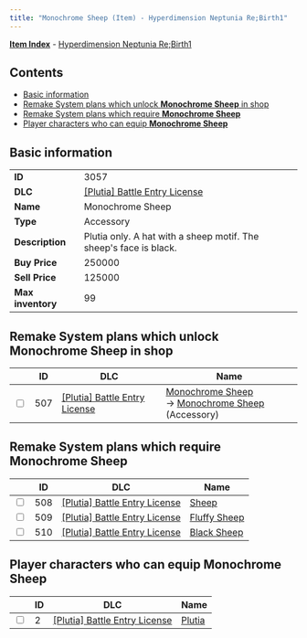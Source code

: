 ```yaml
---
title: "Monochrome Sheep (Item) - Hyperdimension Neptunia Re;Birth1"
---
```


[**Item Index**](/neptunia/rb1/item/index.html) - [Hyperdimension Neptunia Re;Birth1](/neptunia/rb1)

## Contents

- [Basic information](#basic-information)
- [Remake System plans which unlock **Monochrome Sheep** in shop](#remake-system-plans-which-unlock-monochrome-sheep-in-shop)
- [Remake System plans which require **Monochrome Sheep**](#remake-system-plans-which-require-monochrome-sheep)
- [Player characters who can equip **Monochrome Sheep**](#player-characters-who-can-equip-monochrome-sheep)

## Basic information

|   |   |
| -- | -- |
| **ID** | 3057 |
| **DLC** | [[Plutia] Battle Entry License](/neptunia/rb1/dlc/7-plutia.html) |
| **Name** | Monochrome Sheep |
| **Type** | Accessory |
| **Description** | Plutia only. A hat with a sheep motif. The sheep's face is black. |
| **Buy Price** | 250000 |
| **Sell Price** | 125000 |
| **Max inventory** | 99 |


## Remake System plans which unlock **Monochrome Sheep** in shop

|    | ID | DLC | Name |
| -- | -- | --- | ---- |
| <input type="checkbox" id="rb1-remake-7-507" class="trackbox" /> | 507 | [[Plutia] Battle Entry License](/neptunia/rb1/dlc/7-plutia.html) | [Monochrome Sheep](/neptunia/rb1/remake/7-507-monochrome-sheep.html)<br /> → [Monochrome Sheep](/neptunia/rb1/item/7-3057-monochrome-sheep.html) (Accessory) |


## Remake System plans which require **Monochrome Sheep**

|    | ID | DLC | Name |
| -- | -- | --- | ---- |
| <input type="checkbox" id="rb1-quest-7-508" class="trackbox" /> | 508 | [[Plutia] Battle Entry License](/neptunia/rb1/dlc/7-plutia.html) | [Sheep](/neptunia/rb1/quest/7-508-sheep.html) |
| <input type="checkbox" id="rb1-quest-7-509" class="trackbox" /> | 509 | [[Plutia] Battle Entry License](/neptunia/rb1/dlc/7-plutia.html) | [Fluffy Sheep](/neptunia/rb1/quest/7-509-fluffy-sheep.html) |
| <input type="checkbox" id="rb1-quest-7-510" class="trackbox" /> | 510 | [[Plutia] Battle Entry License](/neptunia/rb1/dlc/7-plutia.html) | [Black Sheep](/neptunia/rb1/quest/7-510-black-sheep.html) |


## Player characters who can equip **Monochrome Sheep**

|    | ID | DLC | Name |
| -- | -- | --- | ---- |
| <input type="checkbox" id="rb1-player-7-2" class="trackbox" /> | 2 | [[Plutia] Battle Entry License](/neptunia/rb1/dlc/7-plutia.html) | [Plutia](/neptunia/rb1/player/7-2-plutia.html) |

